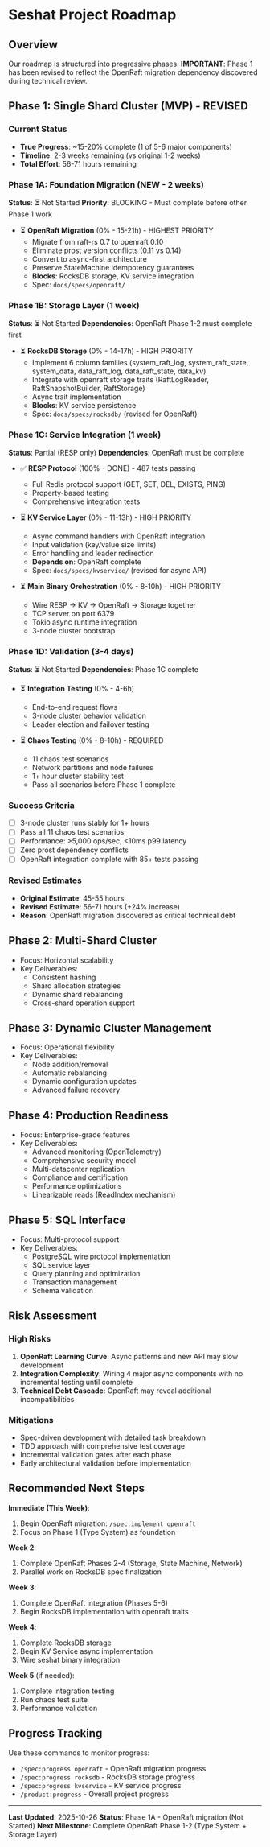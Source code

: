 # Seshat Project Roadmap

## Overview
Our roadmap is structured into progressive phases. **IMPORTANT**: Phase 1 has been revised to reflect the OpenRaft migration dependency discovered during technical review.

## Phase 1: Single Shard Cluster (MVP) - REVISED

### Current Status
- **True Progress**: ~15-20% complete (1 of 5-6 major components)
- **Timeline**: 2-3 weeks remaining (vs original 1-2 weeks)
- **Total Effort**: 56-71 hours remaining

### Phase 1A: Foundation Migration (NEW - 2 weeks)
**Status**: ⏳ Not Started
**Priority**: BLOCKING - Must complete before other Phase 1 work

- ⏳ **OpenRaft Migration** (0% - 15-21h) - HIGHEST PRIORITY
  - Migrate from raft-rs 0.7 to openraft 0.10
  - Eliminate prost version conflicts (0.11 vs 0.14)
  - Convert to async-first architecture
  - Preserve StateMachine idempotency guarantees
  - **Blocks**: RocksDB storage, KV service integration
  - Spec: `docs/specs/openraft/`

### Phase 1B: Storage Layer (1 week)
**Status**: ⏳ Not Started
**Dependencies**: OpenRaft Phase 1-2 must complete first

- ⏳ **RocksDB Storage** (0% - 14-17h) - HIGH PRIORITY
  - Implement 6 column families (system_raft_log, system_raft_state, system_data, data_raft_log, data_raft_state, data_kv)
  - Integrate with openraft storage traits (RaftLogReader, RaftSnapshotBuilder, RaftStorage)
  - Async trait implementation
  - **Blocks**: KV service persistence
  - Spec: `docs/specs/rocksdb/` (revised for OpenRaft)

### Phase 1C: Service Integration (1 week)
**Status**: Partial (RESP only)
**Dependencies**: OpenRaft must be complete

- ✅ **RESP Protocol** (100% - DONE) - 487 tests passing
  - Full Redis protocol support (GET, SET, DEL, EXISTS, PING)
  - Property-based testing
  - Comprehensive integration tests

- ⏳ **KV Service Layer** (0% - 11-13h) - HIGH PRIORITY
  - Async command handlers with OpenRaft integration
  - Input validation (key/value size limits)
  - Error handling and leader redirection
  - **Depends on**: OpenRaft complete
  - Spec: `docs/specs/kvservice/` (revised for async API)

- ⏳ **Main Binary Orchestration** (0% - 8-10h) - HIGH PRIORITY
  - Wire RESP → KV → OpenRaft → Storage together
  - TCP server on port 6379
  - Tokio async runtime integration
  - 3-node cluster bootstrap

### Phase 1D: Validation (3-4 days)
**Status**: ⏳ Not Started
**Dependencies**: Phase 1C complete

- ⏳ **Integration Testing** (0% - 4-6h)
  - End-to-end request flows
  - 3-node cluster behavior validation
  - Leader election and failover testing

- ⏳ **Chaos Testing** (0% - 8-10h) - REQUIRED
  - 11 chaos test scenarios
  - Network partitions and node failures
  - 1+ hour cluster stability test
  - Pass all scenarios before Phase 1 complete

### Success Criteria
- [ ] 3-node cluster runs stably for 1+ hours
- [ ] Pass all 11 chaos test scenarios
- [ ] Performance: >5,000 ops/sec, <10ms p99 latency
- [ ] Zero prost dependency conflicts
- [ ] OpenRaft integration complete with 85+ tests passing

### Revised Estimates
- **Original Estimate**: 45-55 hours
- **Revised Estimate**: 56-71 hours (+24% increase)
- **Reason**: OpenRaft migration discovered as critical technical debt

## Phase 2: Multi-Shard Cluster
- Focus: Horizontal scalability
- Key Deliverables:
  - Consistent hashing
  - Shard allocation strategies
  - Dynamic shard rebalancing
  - Cross-shard operation support

## Phase 3: Dynamic Cluster Management
- Focus: Operational flexibility
- Key Deliverables:
  - Node addition/removal
  - Automatic rebalancing
  - Dynamic configuration updates
  - Advanced failure recovery

## Phase 4: Production Readiness
- Focus: Enterprise-grade features
- Key Deliverables:
  - Advanced monitoring (OpenTelemetry)
  - Comprehensive security model
  - Multi-datacenter replication
  - Compliance and certification
  - Performance optimizations
  - Linearizable reads (ReadIndex mechanism)

## Phase 5: SQL Interface
- Focus: Multi-protocol support
- Key Deliverables:
  - PostgreSQL wire protocol implementation
  - SQL service layer
  - Query planning and optimization
  - Transaction management
  - Schema validation

## Risk Assessment

### High Risks
1. **OpenRaft Learning Curve**: Async patterns and new API may slow development
2. **Integration Complexity**: Wiring 4 major async components with no incremental testing until complete
3. **Technical Debt Cascade**: OpenRaft may reveal additional incompatibilities

### Mitigations
- Spec-driven development with detailed task breakdown
- TDD approach with comprehensive test coverage
- Incremental validation gates after each phase
- Early architectural validation before implementation

## Recommended Next Steps

**Immediate (This Week)**:
1. Begin OpenRaft migration: `/spec:implement openraft`
2. Focus on Phase 1 (Type System) as foundation

**Week 2**:
1. Complete OpenRaft Phases 2-4 (Storage, State Machine, Network)
2. Parallel work on RocksDB spec finalization

**Week 3**:
1. Complete OpenRaft integration (Phases 5-6)
2. Begin RocksDB implementation with openraft traits

**Week 4**:
1. Complete RocksDB storage
2. Begin KV Service async implementation
3. Wire seshat binary integration

**Week 5** (if needed):
1. Complete integration testing
2. Run chaos test suite
3. Performance validation

## Progress Tracking

Use these commands to monitor progress:
- `/spec:progress openraft` - OpenRaft migration progress
- `/spec:progress rocksdb` - RocksDB storage progress
- `/spec:progress kvservice` - KV service progress
- `/product:progress` - Overall project progress

---

**Last Updated**: 2025-10-26
**Status**: Phase 1A - OpenRaft migration (Not Started)
**Next Milestone**: Complete OpenRaft Phase 1-2 (Type System + Storage Layer)